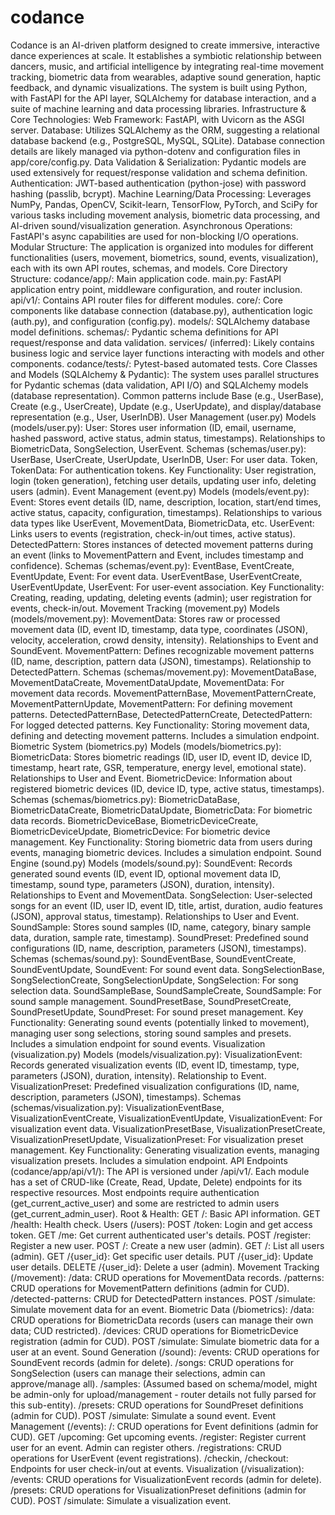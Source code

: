 # codance


Codance is an AI-driven platform designed to create immersive, interactive dance experiences at scale. It establishes a symbiotic relationship between dancers, music, and artificial intelligence by integrating real-time movement tracking, biometric data from wearables, adaptive sound generation, haptic feedback, and dynamic visualizations. The system is built using Python, with FastAPI for the API layer, SQLAlchemy for database interaction, and a suite of machine learning and data processing libraries.
Infrastructure & Core Technologies:
Web Framework: FastAPI, with Uvicorn as the ASGI server.
Database: Utilizes SQLAlchemy as the ORM, suggesting a relational database backend (e.g., PostgreSQL, MySQL, SQLite). Database connection details are likely managed via python-dotenv and configuration files in app/core/config.py.
Data Validation & Serialization: Pydantic models are used extensively for request/response validation and schema definition.
Authentication: JWT-based authentication (python-jose) with password hashing (passlib, bcrypt).
Machine Learning/Data Processing: Leverages NumPy, Pandas, OpenCV, Scikit-learn, TensorFlow, PyTorch, and SciPy for various tasks including movement analysis, biometric data processing, and AI-driven sound/visualization generation.
Asynchronous Operations: FastAPI's async capabilities are used for non-blocking I/O operations.
Modular Structure: The application is organized into modules for different functionalities (users, movement, biometrics, sound, events, visualization), each with its own API routes, schemas, and models.
Core Directory Structure:
codance/app/: Main application code.
main.py: FastAPI application entry point, middleware configuration, and router inclusion.
api/v1/: Contains API router files for different modules.
core/: Core components like database connection (database.py), authentication logic (auth.py), and configuration (config.py).
models/: SQLAlchemy database model definitions.
schemas/: Pydantic schema definitions for API request/response and data validation.
services/ (inferred): Likely contains business logic and service layer functions interacting with models and other components.
codance/tests/: Pytest-based automated tests.
Core Classes and Models (SQLAlchemy & Pydantic):
The system uses parallel structures for Pydantic schemas (data validation, API I/O) and SQLAlchemy models (database representation). Common patterns include Base (e.g., UserBase), Create (e.g., UserCreate), Update (e.g., UserUpdate), and display/database representation (e.g., User, UserInDB).
User Management (user.py)
Models (models/user.py):
User: Stores user information (ID, email, username, hashed password, active status, admin status, timestamps). Relationships to BiometricData, SongSelection, UserEvent.
Schemas (schemas/user.py):
UserBase, UserCreate, UserUpdate, UserInDB, User: For user data.
Token, TokenData: For authentication tokens.
Key Functionality: User registration, login (token generation), fetching user details, updating user info, deleting users (admin).
Event Management (event.py)
Models (models/event.py):
Event: Stores event details (ID, name, description, location, start/end times, active status, capacity, configuration, timestamps). Relationships to various data types like UserEvent, MovementData, BiometricData, etc.
UserEvent: Links users to events (registration, check-in/out times, active status).
DetectedPattern: Stores instances of detected movement patterns during an event (links to MovementPattern and Event, includes timestamp and confidence).
Schemas (schemas/event.py):
EventBase, EventCreate, EventUpdate, Event: For event data.
UserEventBase, UserEventCreate, UserEventUpdate, UserEvent: For user-event association.
Key Functionality: Creating, reading, updating, deleting events (admin); user registration for events, check-in/out.
Movement Tracking (movement.py)
Models (models/movement.py):
MovementData: Stores raw or processed movement data (ID, event ID, timestamp, data type, coordinates (JSON), velocity, acceleration, crowd density, intensity). Relationships to Event and SoundEvent.
MovementPattern: Defines recognizable movement patterns (ID, name, description, pattern data (JSON), timestamps). Relationship to DetectedPattern.
Schemas (schemas/movement.py):
MovementDataBase, MovementDataCreate, MovementDataUpdate, MovementData: For movement data records.
MovementPatternBase, MovementPatternCreate, MovementPatternUpdate, MovementPattern: For defining movement patterns.
DetectedPatternBase, DetectedPatternCreate, DetectedPattern: For logged detected patterns.
Key Functionality: Storing movement data, defining and detecting movement patterns. Includes a simulation endpoint.
Biometric System (biometrics.py)
Models (models/biometrics.py):
BiometricData: Stores biometric readings (ID, user ID, event ID, device ID, timestamp, heart rate, GSR, temperature, energy level, emotional state). Relationships to User and Event.
BiometricDevice: Information about registered biometric devices (ID, device ID, type, active status, timestamps).
Schemas (schemas/biometrics.py):
BiometricDataBase, BiometricDataCreate, BiometricDataUpdate, BiometricData: For biometric data records.
BiometricDeviceBase, BiometricDeviceCreate, BiometricDeviceUpdate, BiometricDevice: For biometric device management.
Key Functionality: Storing biometric data from users during events, managing biometric devices. Includes a simulation endpoint.
Sound Engine (sound.py)
Models (models/sound.py):
SoundEvent: Records generated sound events (ID, event ID, optional movement data ID, timestamp, sound type, parameters (JSON), duration, intensity). Relationships to Event and MovementData.
SongSelection: User-selected songs for an event (ID, user ID, event ID, title, artist, duration, audio features (JSON), approval status, timestamp). Relationships to User and Event.
SoundSample: Stores sound samples (ID, name, category, binary sample data, duration, sample rate, timestamp).
SoundPreset: Predefined sound configurations (ID, name, description, parameters (JSON), timestamps).
Schemas (schemas/sound.py):
SoundEventBase, SoundEventCreate, SoundEventUpdate, SoundEvent: For sound event data.
SongSelectionBase, SongSelectionCreate, SongSelectionUpdate, SongSelection: For song selection data.
SoundSampleBase, SoundSampleCreate, SoundSample: For sound sample management.
SoundPresetBase, SoundPresetCreate, SoundPresetUpdate, SoundPreset: For sound preset management.
Key Functionality: Generating sound events (potentially linked to movement), managing user song selections, storing sound samples and presets. Includes a simulation endpoint for sound events.
Visualization (visualization.py)
Models (models/visualization.py):
VisualizationEvent: Records generated visualization events (ID, event ID, timestamp, type, parameters (JSON), duration, intensity). Relationship to Event.
VisualizationPreset: Predefined visualization configurations (ID, name, description, parameters (JSON), timestamps).
Schemas (schemas/visualization.py):
VisualizationEventBase, VisualizationEventCreate, VisualizationEventUpdate, VisualizationEvent: For visualization event data.
VisualizationPresetBase, VisualizationPresetCreate, VisualizationPresetUpdate, VisualizationPreset: For visualization preset management.
Key Functionality: Generating visualization events, managing visualization presets. Includes a simulation endpoint.
API Endpoints (codance/app/api/v1/):
The API is versioned under /api/v1/. Each module has a set of CRUD-like (Create, Read, Update, Delete) endpoints for its respective resources. Most endpoints require authentication (get_current_active_user) and some are restricted to admin users (get_current_admin_user).
Root & Health:
GET /: Basic API information.
GET /health: Health check.
Users (/users):
POST /token: Login and get access token.
GET /me: Get current authenticated user's details.
POST /register: Register a new user.
POST /: Create a new user (admin).
GET /: List all users (admin).
GET /{user_id}: Get specific user details.
PUT /{user_id}: Update user details.
DELETE /{user_id}: Delete a user (admin).
Movement Tracking (/movement):
/data: CRUD operations for MovementData records.
/patterns: CRUD operations for MovementPattern definitions (admin for CUD).
/detected-patterns: CRUD for DetectedPattern instances.
POST /simulate: Simulate movement data for an event.
Biometric Data (/biometrics):
/data: CRUD operations for BiometricData records (users can manage their own data; CUD restricted).
/devices: CRUD operations for BiometricDevice registration (admin for CUD).
POST /simulate: Simulate biometric data for a user at an event.
Sound Generation (/sound):
/events: CRUD operations for SoundEvent records (admin for delete).
/songs: CRUD operations for SongSelection (users can manage their selections, admin can approve/manage all).
/samples: (Assumed based on schema/model, might be admin-only for upload/management - router details not fully parsed for this sub-entity).
/presets: CRUD operations for SoundPreset definitions (admin for CUD).
POST /simulate: Simulate a sound event.
Event Management (/events):
/: CRUD operations for Event definitions (admin for CUD).
GET /upcoming: Get upcoming events.
/register: Register current user for an event. Admin can register others.
/registrations: CRUD operations for UserEvent (event registrations).
/checkin, /checkout: Endpoints for user check-in/out at events.
Visualization (/visualization):
/events: CRUD operations for VisualizationEvent records (admin for delete).
/presets: CRUD operations for VisualizationPreset definitions (admin for CUD).
POST /simulate: Simulate a visualization event.
